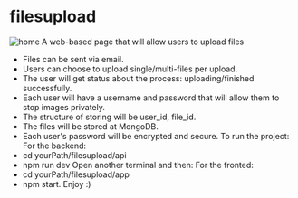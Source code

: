 # filesupload
![home](https://user-images.githubusercontent.com/44543472/84576880-96969b00-adc0-11ea-990f-e4a31f7daced.jpg)
A web-based page that will allow users to upload files
* Files can be sent via email.
* Users can choose to upload single/multi-files per upload.
* The user will get status about the process: uploading/finished successfully.
* Each user will have a username and password that will allow them to stop images privately.
* The structure of storing will be user_id, file_id.
* The files will be stored at MongoDB.
* Each user's password will be encrypted and secure.
To run the project:
For the backend:
* cd yourPath/filesupload/api
* npm run dev
Open another terminal and then:
For the fronted:
* cd yourPath/filesupload/app
* npm start.
Enjoy :)
